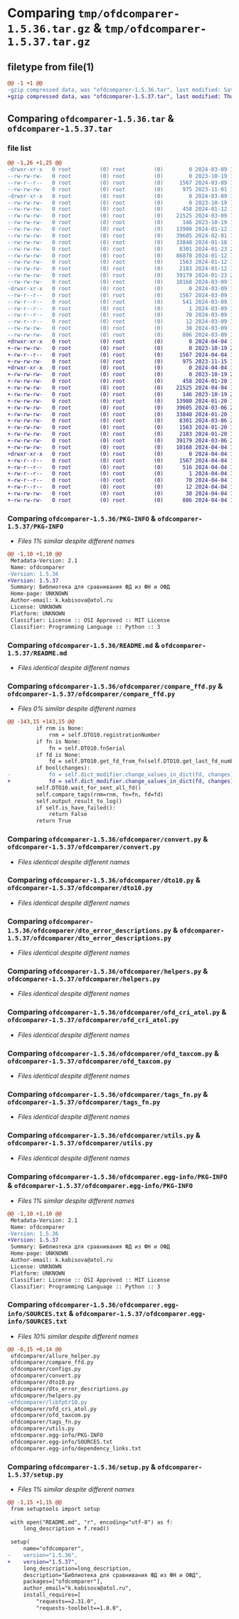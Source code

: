 # Comparing `tmp/ofdcomparer-1.5.36.tar.gz` & `tmp/ofdcomparer-1.5.37.tar.gz`

## filetype from file(1)

```diff
@@ -1 +1 @@
-gzip compressed data, was "ofdcomparer-1.5.36.tar", last modified: Sat Mar  9 15:40:20 2024, max compression
+gzip compressed data, was "ofdcomparer-1.5.37.tar", last modified: Thu Apr  4 19:16:01 2024, max compression
```

## Comparing `ofdcomparer-1.5.36.tar` & `ofdcomparer-1.5.37.tar`

### file list

```diff
@@ -1,26 +1,25 @@
-drwxr-xr-x   0 root         (0) root         (0)        0 2024-03-09 15:40:20.917817 ofdcomparer-1.5.36/
--rw-rw-rw-   0 root         (0) root         (0)        0 2023-10-19 13:19:58.000000 ofdcomparer-1.5.36/LICENSE
--rw-r--r--   0 root         (0) root         (0)     1567 2024-03-09 15:40:20.917817 ofdcomparer-1.5.36/PKG-INFO
--rw-rw-rw-   0 root         (0) root         (0)      975 2023-11-01 17:56:55.000000 ofdcomparer-1.5.36/README.md
-drwxr-xr-x   0 root         (0) root         (0)        0 2024-03-09 15:40:20.916817 ofdcomparer-1.5.36/ofdcomparer/
--rw-rw-rw-   0 root         (0) root         (0)        0 2023-10-19 13:19:58.000000 ofdcomparer-1.5.36/ofdcomparer/__init__.py
--rw-rw-rw-   0 root         (0) root         (0)      458 2024-01-12 13:37:12.000000 ofdcomparer-1.5.36/ofdcomparer/allure_helper.py
--rw-rw-rw-   0 root         (0) root         (0)    21525 2024-03-09 15:40:06.000000 ofdcomparer-1.5.36/ofdcomparer/compare_ffd.py
--rw-rw-rw-   0 root         (0) root         (0)      146 2023-10-19 13:19:58.000000 ofdcomparer-1.5.36/ofdcomparer/configs.py
--rw-rw-rw-   0 root         (0) root         (0)    13980 2024-01-12 14:45:58.000000 ofdcomparer-1.5.36/ofdcomparer/convert.py
--rw-rw-rw-   0 root         (0) root         (0)    39605 2024-02-01 18:04:25.000000 ofdcomparer-1.5.36/ofdcomparer/dto10.py
--rw-rw-rw-   0 root         (0) root         (0)    33848 2024-01-18 12:27:58.000000 ofdcomparer-1.5.36/ofdcomparer/dto_error_descriptions.py
--rw-rw-rw-   0 root         (0) root         (0)     8301 2024-01-23 20:47:59.000000 ofdcomparer-1.5.36/ofdcomparer/helpers.py
--rw-rw-rw-   0 root         (0) root         (0)    86878 2024-01-12 15:42:14.000000 ofdcomparer-1.5.36/ofdcomparer/libfptr10.py
--rw-rw-rw-   0 root         (0) root         (0)     1563 2024-01-12 13:37:12.000000 ofdcomparer-1.5.36/ofdcomparer/ofd_cri_atol.py
--rw-rw-rw-   0 root         (0) root         (0)     2183 2024-01-12 14:45:58.000000 ofdcomparer-1.5.36/ofdcomparer/ofd_taxcom.py
--rw-rw-rw-   0 root         (0) root         (0)    39179 2024-01-23 20:47:59.000000 ofdcomparer-1.5.36/ofdcomparer/tags_fn.py
--rw-rw-rw-   0 root         (0) root         (0)    10168 2024-03-09 15:40:06.000000 ofdcomparer-1.5.36/ofdcomparer/utils.py
-drwxr-xr-x   0 root         (0) root         (0)        0 2024-03-09 15:40:20.917817 ofdcomparer-1.5.36/ofdcomparer.egg-info/
--rw-r--r--   0 root         (0) root         (0)     1567 2024-03-09 15:40:20.000000 ofdcomparer-1.5.36/ofdcomparer.egg-info/PKG-INFO
--rw-r--r--   0 root         (0) root         (0)      541 2024-03-09 15:40:20.000000 ofdcomparer-1.5.36/ofdcomparer.egg-info/SOURCES.txt
--rw-r--r--   0 root         (0) root         (0)        1 2024-03-09 15:40:20.000000 ofdcomparer-1.5.36/ofdcomparer.egg-info/dependency_links.txt
--rw-r--r--   0 root         (0) root         (0)       70 2024-03-09 15:40:20.000000 ofdcomparer-1.5.36/ofdcomparer.egg-info/requires.txt
--rw-r--r--   0 root         (0) root         (0)       12 2024-03-09 15:40:20.000000 ofdcomparer-1.5.36/ofdcomparer.egg-info/top_level.txt
--rw-rw-rw-   0 root         (0) root         (0)       38 2024-03-09 15:40:20.918817 ofdcomparer-1.5.36/setup.cfg
--rw-rw-rw-   0 root         (0) root         (0)      886 2024-03-09 15:40:06.000000 ofdcomparer-1.5.36/setup.py
+drwxr-xr-x   0 root         (0) root         (0)        0 2024-04-04 19:16:01.445798 ofdcomparer-1.5.37/
+-rw-rw-rw-   0 root         (0) root         (0)        0 2023-10-19 22:27:07.000000 ofdcomparer-1.5.37/LICENSE
+-rw-r--r--   0 root         (0) root         (0)     1567 2024-04-04 19:16:01.445798 ofdcomparer-1.5.37/PKG-INFO
+-rw-rw-rw-   0 root         (0) root         (0)      975 2023-11-15 14:23:23.000000 ofdcomparer-1.5.37/README.md
+drwxr-xr-x   0 root         (0) root         (0)        0 2024-04-04 19:16:01.442798 ofdcomparer-1.5.37/ofdcomparer/
+-rw-rw-rw-   0 root         (0) root         (0)        0 2023-10-19 22:27:07.000000 ofdcomparer-1.5.37/ofdcomparer/__init__.py
+-rw-rw-rw-   0 root         (0) root         (0)      458 2024-01-20 12:23:39.000000 ofdcomparer-1.5.37/ofdcomparer/allure_helper.py
+-rw-rw-rw-   0 root         (0) root         (0)    21525 2024-04-04 19:15:02.000000 ofdcomparer-1.5.37/ofdcomparer/compare_ffd.py
+-rw-rw-rw-   0 root         (0) root         (0)      146 2023-10-19 22:27:07.000000 ofdcomparer-1.5.37/ofdcomparer/configs.py
+-rw-rw-rw-   0 root         (0) root         (0)    13980 2024-01-20 12:23:39.000000 ofdcomparer-1.5.37/ofdcomparer/convert.py
+-rw-rw-rw-   0 root         (0) root         (0)    39605 2024-03-06 23:14:00.000000 ofdcomparer-1.5.37/ofdcomparer/dto10.py
+-rw-rw-rw-   0 root         (0) root         (0)    33848 2024-01-20 12:23:39.000000 ofdcomparer-1.5.37/ofdcomparer/dto_error_descriptions.py
+-rw-rw-rw-   0 root         (0) root         (0)     8301 2024-03-06 23:14:00.000000 ofdcomparer-1.5.37/ofdcomparer/helpers.py
+-rw-rw-rw-   0 root         (0) root         (0)     1563 2024-01-20 12:23:39.000000 ofdcomparer-1.5.37/ofdcomparer/ofd_cri_atol.py
+-rw-rw-rw-   0 root         (0) root         (0)     2183 2024-01-20 12:23:39.000000 ofdcomparer-1.5.37/ofdcomparer/ofd_taxcom.py
+-rw-rw-rw-   0 root         (0) root         (0)    39179 2024-03-06 23:14:00.000000 ofdcomparer-1.5.37/ofdcomparer/tags_fn.py
+-rw-rw-rw-   0 root         (0) root         (0)    10168 2024-04-04 19:15:02.000000 ofdcomparer-1.5.37/ofdcomparer/utils.py
+drwxr-xr-x   0 root         (0) root         (0)        0 2024-04-04 19:16:01.444798 ofdcomparer-1.5.37/ofdcomparer.egg-info/
+-rw-r--r--   0 root         (0) root         (0)     1567 2024-04-04 19:16:01.000000 ofdcomparer-1.5.37/ofdcomparer.egg-info/PKG-INFO
+-rw-r--r--   0 root         (0) root         (0)      516 2024-04-04 19:16:01.000000 ofdcomparer-1.5.37/ofdcomparer.egg-info/SOURCES.txt
+-rw-r--r--   0 root         (0) root         (0)        1 2024-04-04 19:16:01.000000 ofdcomparer-1.5.37/ofdcomparer.egg-info/dependency_links.txt
+-rw-r--r--   0 root         (0) root         (0)       70 2024-04-04 19:16:01.000000 ofdcomparer-1.5.37/ofdcomparer.egg-info/requires.txt
+-rw-r--r--   0 root         (0) root         (0)       12 2024-04-04 19:16:01.000000 ofdcomparer-1.5.37/ofdcomparer.egg-info/top_level.txt
+-rw-rw-rw-   0 root         (0) root         (0)       38 2024-04-04 19:16:01.445798 ofdcomparer-1.5.37/setup.cfg
+-rw-rw-rw-   0 root         (0) root         (0)      886 2024-04-04 19:15:02.000000 ofdcomparer-1.5.37/setup.py
```

### Comparing `ofdcomparer-1.5.36/PKG-INFO` & `ofdcomparer-1.5.37/PKG-INFO`

 * *Files 1% similar despite different names*

```diff
@@ -1,10 +1,10 @@
 Metadata-Version: 2.1
 Name: ofdcomparer
-Version: 1.5.36
+Version: 1.5.37
 Summary: Библиотека для сравнивания ФД из ФН и ОФД
 Home-page: UNKNOWN
 Author-email: k.kabisova@atol.ru
 License: UNKNOWN
 Platform: UNKNOWN
 Classifier: License :: OSI Approved :: MIT License
 Classifier: Programming Language :: Python :: 3
```

### Comparing `ofdcomparer-1.5.36/README.md` & `ofdcomparer-1.5.37/README.md`

 * *Files identical despite different names*

### Comparing `ofdcomparer-1.5.36/ofdcomparer/compare_ffd.py` & `ofdcomparer-1.5.37/ofdcomparer/compare_ffd.py`

 * *Files 0% similar despite different names*

```diff
@@ -143,15 +143,15 @@
         if rnm is None:
             rnm = self.DTO10.registrationNumber
         if fn is None:
             fn = self.DTO10.fnSerial
         if fd is None:
             fd = self.DTO10.get_fd_from_fn(self.DTO10.get_last_fd_number())
         if bool(changes):
-            fn = self.dict_modifier.change_values_in_dict(fd, changes)
+            fd = self.dict_modifier.change_values_in_dict(fd, changes)
         self.DTO10.wait_for_sent_all_fd()
         self.compare_tags(rnm=rnm, fn=fn, fd=fd)
         self.output_result_to_log()
         if self.is_have_failed():
             return False
         return True
```

### Comparing `ofdcomparer-1.5.36/ofdcomparer/convert.py` & `ofdcomparer-1.5.37/ofdcomparer/convert.py`

 * *Files identical despite different names*

### Comparing `ofdcomparer-1.5.36/ofdcomparer/dto10.py` & `ofdcomparer-1.5.37/ofdcomparer/dto10.py`

 * *Files identical despite different names*

### Comparing `ofdcomparer-1.5.36/ofdcomparer/dto_error_descriptions.py` & `ofdcomparer-1.5.37/ofdcomparer/dto_error_descriptions.py`

 * *Files identical despite different names*

### Comparing `ofdcomparer-1.5.36/ofdcomparer/helpers.py` & `ofdcomparer-1.5.37/ofdcomparer/helpers.py`

 * *Files identical despite different names*

### Comparing `ofdcomparer-1.5.36/ofdcomparer/ofd_cri_atol.py` & `ofdcomparer-1.5.37/ofdcomparer/ofd_cri_atol.py`

 * *Files identical despite different names*

### Comparing `ofdcomparer-1.5.36/ofdcomparer/ofd_taxcom.py` & `ofdcomparer-1.5.37/ofdcomparer/ofd_taxcom.py`

 * *Files identical despite different names*

### Comparing `ofdcomparer-1.5.36/ofdcomparer/tags_fn.py` & `ofdcomparer-1.5.37/ofdcomparer/tags_fn.py`

 * *Files identical despite different names*

### Comparing `ofdcomparer-1.5.36/ofdcomparer/utils.py` & `ofdcomparer-1.5.37/ofdcomparer/utils.py`

 * *Files identical despite different names*

### Comparing `ofdcomparer-1.5.36/ofdcomparer.egg-info/PKG-INFO` & `ofdcomparer-1.5.37/ofdcomparer.egg-info/PKG-INFO`

 * *Files 1% similar despite different names*

```diff
@@ -1,10 +1,10 @@
 Metadata-Version: 2.1
 Name: ofdcomparer
-Version: 1.5.36
+Version: 1.5.37
 Summary: Библиотека для сравнивания ФД из ФН и ОФД
 Home-page: UNKNOWN
 Author-email: k.kabisova@atol.ru
 License: UNKNOWN
 Platform: UNKNOWN
 Classifier: License :: OSI Approved :: MIT License
 Classifier: Programming Language :: Python :: 3
```

### Comparing `ofdcomparer-1.5.36/ofdcomparer.egg-info/SOURCES.txt` & `ofdcomparer-1.5.37/ofdcomparer.egg-info/SOURCES.txt`

 * *Files 10% similar despite different names*

```diff
@@ -6,15 +6,14 @@
 ofdcomparer/allure_helper.py
 ofdcomparer/compare_ffd.py
 ofdcomparer/configs.py
 ofdcomparer/convert.py
 ofdcomparer/dto10.py
 ofdcomparer/dto_error_descriptions.py
 ofdcomparer/helpers.py
-ofdcomparer/libfptr10.py
 ofdcomparer/ofd_cri_atol.py
 ofdcomparer/ofd_taxcom.py
 ofdcomparer/tags_fn.py
 ofdcomparer/utils.py
 ofdcomparer.egg-info/PKG-INFO
 ofdcomparer.egg-info/SOURCES.txt
 ofdcomparer.egg-info/dependency_links.txt
```

### Comparing `ofdcomparer-1.5.36/setup.py` & `ofdcomparer-1.5.37/setup.py`

 * *Files 1% similar despite different names*

```diff
@@ -1,15 +1,15 @@
 from setuptools import setup
 
 with open("README.md", "r", encoding="utf-8") as f:
     long_description = f.read()
 
 setup(
     name="ofdcomparer",
-    version="1.5.36",
+    version="1.5.37",
     long_description=long_description,
     description="Библиотека для сравнивания ФД из ФН и ОФД",
     packages=["ofdcomparer"],
     author_email="k.kabisova@atol.ru",
     install_requires=[
         "requests==2.31.0",
         "requests-toolbelt==1.0.0",
```

